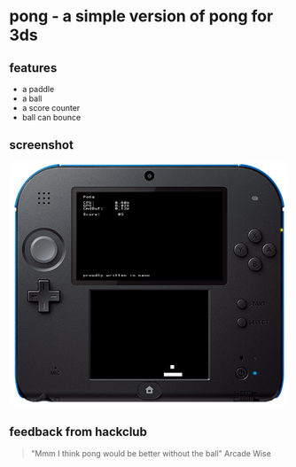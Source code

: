 # pong - a simple version of pong for 3ds

## features
- a paddle
- a ball
- a score counter
- ball can bounce

## screenshot
![screenshot of the game on an old 2ds](https://github.com/00p513-dev/pong/blob/main/images/combined.png?raw=true)

## feedback from hackclub
> "Mmm I think pong would be better without the ball"
> Arcade Wise

